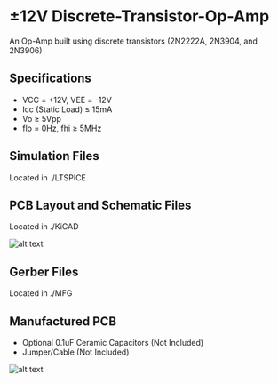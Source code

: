 # ±12V Discrete-Transistor-Op-Amp
An Op-Amp built using discrete transistors (2N2222A, 2N3904, and 2N3906)

## Specifications
* VCC = +12V, VEE = -12V
* Icc (Static Load) ≤ 15mA
* Vo ≥ 5Vpp
* flo = 0Hz, fhi ≥ 5MHz

## Simulation Files
Located in ./LTSPICE

## PCB Layout and Schematic Files
Located in ./KiCAD

![alt text](https://github.com/LumbermanOne/12V_Plus_Minus_Discrete-Transistor-Op-Amp/blob/main/IMAGES/Screenshot%202023-05-14%20183322.png)

## Gerber Files
Located in ./MFG

## Manufactured PCB

* Optional 0.1uF Ceramic Capacitors (Not Included)
* Jumper/Cable (Not Included)

![alt text](https://github.com/LumbermanOne/12V_Plus_Minus_Discrete-Transistor-Op-Amp/blob/main/IMAGES/PXL_20230603_052428029.NIGHT.jpg)
